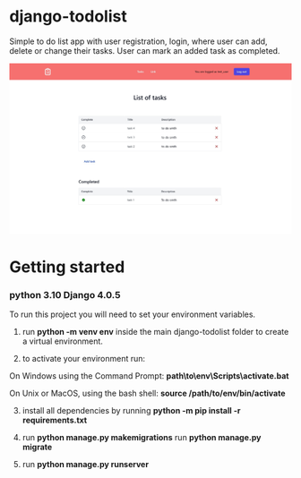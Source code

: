 # django-todolist
Simple to do list app with user registration, login, where user can add, delete or change their tasks. User can mark an added task as completed.


![alt text](https://github.com/ParkNikita/django-todolist/blob/main/todolist-task-list_page.jpg?raw=true)
# Getting started

### python 3.10 Django 4.0.5

To run this project you will need to set your environment variables.

1. run **python -m venv env** inside the main django-todolist folder to create a virtual environment.

2. to activate your environment run:

  On Windows using the Command Prompt: **path\to\env\Scripts\activate.bat**

  On Unix or MacOS, using the bash shell: **source /path/to/env/bin/activate**

3. install all dependencies by running **python -m pip install -r requirements.txt**

4. run **python manage.py makemigrations** 
run **python manage.py migrate**

5. run **python manage.py runserver**
